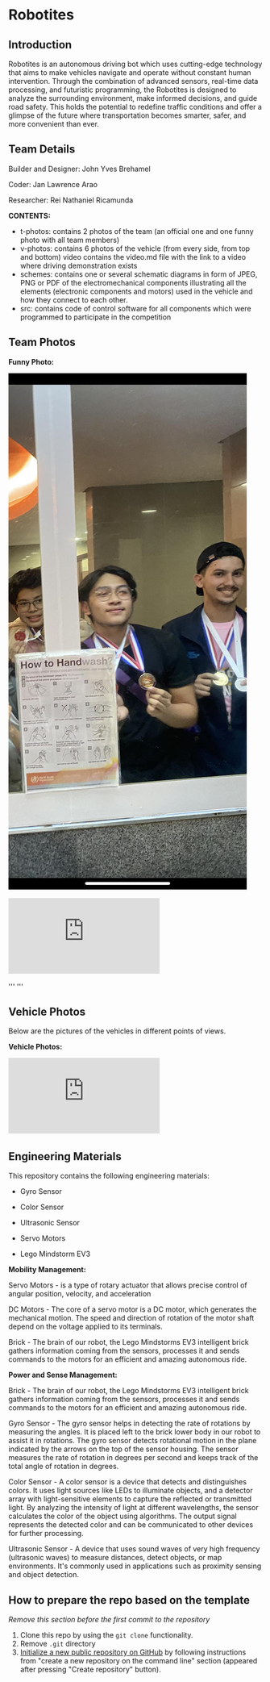 Robotites
====

## Introduction

Robotites is an autonomous driving bot which uses cutting-edge technology that aims to make vehicles navigate and operate without constant human intervention. Through the combination of advanced sensors, real-time data processing, and futuristic programming, the Robotites is designed to analyze the surrounding environment, make informed decisions, and guide road safety. This holds the potential to redefine traffic conditions and offer a glimpse of the future where transportation becomes smarter, safer, and more convenient than ever. 

## Team Details

Builder and Designer: John Yves Brehamel

Coder: Jan Lawrence Arao

Researcher: Rei Nathaniel Ricamunda

**CONTENTS:**

- t-photos: contains 2 photos of the team (an official one and one funny photo with all team members)
- v-photos: contains 6 photos of the vehicle (from every side, from top and bottom)
video contains the video.md file with the link to a video where driving demonstration exists
- schemes: contains one or several schematic diagrams in form of JPEG, PNG or PDF of the electromechanical components illustrating all the elements (electronic components and motors) used in the vehicle and how they connect to each other.
- src: contains code of control software for all components which were programmed to participate in the competition

## Team Photos

**Funny Photo:**

![Funny Photo](https://github.com/binksera/Robotites--WRO--Future-Engineers/blob/a083ab65438226795b2c5ab8f770fcecfde17c20/t-photos/Funny%20Photo.jpg)

![Official Photo](https://github.com/binksera/Robotites--WRO--Future-Engineers/edit/main/README.md)

'''
'''

## Vehicle Photos

Below are the pictures of the vehicles in different points of views.

**Vehicle Photos:**

![Grid](https://github.com/binksera/Robotites--WRO--Future-Engineers/edit/main/README.md)

## Engineering Materials

This repository contains the following engineering materials:

- Gyro Sensor

- Color Sensor

- Ultrasonic Sensor

- Servo Motors

- Lego Mindstorm EV3

**Mobility Management:**

Servo Motors -  is a type of rotary actuator that allows precise control of angular position, velocity, and acceleration

DC Motors - The core of a servo motor is a DC motor, which generates the mechanical motion. The speed and direction of rotation of the motor shaft depend on the voltage applied to its terminals.

Brick - The brain of our robot, the Lego Mindstorms EV3 intelligent brick gathers information coming from the sensors, processes it and sends commands to the motors for an efficient and amazing autonomous ride.

**Power and Sense Management:**

Brick - The brain of our robot, the Lego Mindstorms EV3 intelligent brick gathers information coming from the sensors, processes it and sends commands to the motors for an efficient and amazing autonomous ride.

Gyro Sensor - The gyro sensor helps in detecting the rate of rotations by measuring the angles. It is placed left to the brick lower body in our robot to assist it in rotations. The gyro sensor detects rotational motion in the plane indicated by the arrows on the top of the sensor housing. The sensor measures the rate of rotation in degrees per second and keeps track of the total angle of rotation in degrees.

Color Sensor -  A color sensor is a device that detects and distinguishes colors. It uses light sources like LEDs to illuminate objects, and a detector array with light-sensitive elements to capture the reflected or transmitted light. By analyzing the intensity of light at different wavelengths, the sensor calculates the color of the object using algorithms. The output signal represents the detected color and can be communicated to other devices for further processing. 

Ultrasonic Sensor - A device that uses sound waves of very high frequency (ultrasonic waves) to measure distances, detect objects, or map environments. It's commonly used in applications such as proximity sensing and object detection.










## How to prepare the repo based on the template

_Remove this section before the first commit to the repository_

1. Clone this repo by using the `git clone` functionality.
2. Remove `.git` directory
3. [Initialize a new public repository on GitHub](https://github.com/new) by following instructions from "create a new repository on the command line" section (appeared after pressing "Create repository" button).
